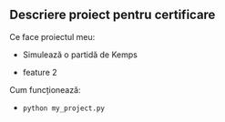 ## Descriere proiect pentru certificare

Ce face proiectul meu:
* Simulează o partidă de Kemps
- feature 2

Cum funcționează:

* `python my_project.py` 


